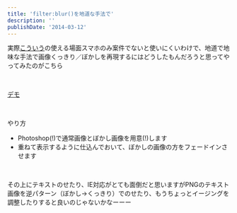 ```yaml
---
title: 'filter:blur()を地道な手法で'
description: ''
publishDate: '2014-03-12'
---
```


<p>実際<a href="https://www.google.co.jp/search?q=css+%E3%81%BC%E3%81%8B%E3%81%97&amp;oq=css+%E3%81%BC%E3%81%8B%E3%81%97&amp;aqs=chrome..69i57j0l5.3282j0j7&amp;sourceid=chrome&amp;espv=210&amp;es_sm=91&amp;ie=UTF-8#q=css3+%E3%81%BC%E3%81%8B%E3%81%97">こういう</a>の使える場面スマホのみ案件でないと使いにくいわけで、地道で地味な手法で画像くっきり／ぼかしを再現するにはどうしたもんだろうと思ってやってみたのがこちら</p>
<p>&nbsp;</p>
<p><a href="https://archive.yuheijotaki.com/demo/blur/">デモ</a></p>
<p>&nbsp;</p>
<p>やり方</p>
<ul>
<li>Photoshop(!)で通常画像とぼかし画像を用意(!)します</li>
<li>重ねて表示するように仕込んでおいて、ぼかしの画像の方をフェードインさせます</li>
</ul>
<p>&nbsp;</p>
<p>その上にテキストのせたり、IE対応がとても面倒だと思いますがPNGのテキスト画像を逆パターン（ぼかし→くっきり）でのせたり、もうちょっとイージングを調整したりすると良いのじゃないかなーーー</p>
